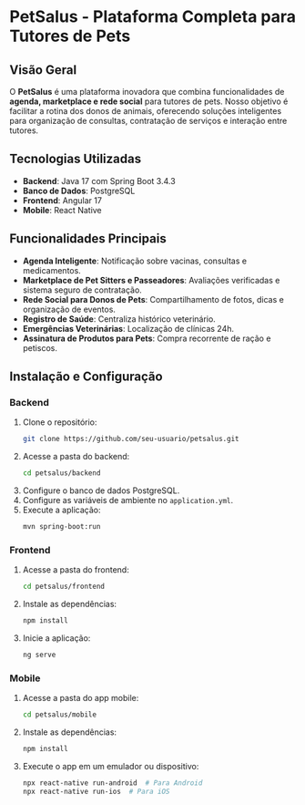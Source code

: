 # PetSalus - Plataforma Completa para Tutores de Pets

## Visão Geral
O **PetSalus** é uma plataforma inovadora que combina funcionalidades de **agenda, marketplace e rede social** para tutores de pets. Nosso objetivo é facilitar a rotina dos donos de animais, oferecendo soluções inteligentes para organização de consultas, contratação de serviços e interação entre tutores.

## Tecnologias Utilizadas
- **Backend**: Java 17 com Spring Boot 3.4.3
- **Banco de Dados**: PostgreSQL
- **Frontend**: Angular 17
- **Mobile**: React Native

## Funcionalidades Principais
- **Agenda Inteligente**: Notificação sobre vacinas, consultas e medicamentos.
- **Marketplace de Pet Sitters e Passeadores**: Avaliações verificadas e sistema seguro de contratação.
- **Rede Social para Donos de Pets**: Compartilhamento de fotos, dicas e organização de eventos.
- **Registro de Saúde**: Centraliza histórico veterinário.
- **Emergências Veterinárias**: Localização de clínicas 24h.
- **Assinatura de Produtos para Pets**: Compra recorrente de ração e petiscos.

## Instalação e Configuração
### Backend
1. Clone o repositório:
   ```sh
   git clone https://github.com/seu-usuario/petsalus.git
   ```
2. Acesse a pasta do backend:
   ```sh
   cd petsalus/backend
   ```
3. Configure o banco de dados PostgreSQL.
4. Configure as variáveis de ambiente no `application.yml`.
5. Execute a aplicação:
   ```sh
   mvn spring-boot:run
   ```

### Frontend
1. Acesse a pasta do frontend:
   ```sh
   cd petsalus/frontend
   ```
2. Instale as dependências:
   ```sh
   npm install
   ```
3. Inicie a aplicação:
   ```sh
   ng serve
   ```

### Mobile
1. Acesse a pasta do app mobile:
   ```sh
   cd petsalus/mobile
   ```
2. Instale as dependências:
   ```sh
   npm install
   ```
3. Execute o app em um emulador ou dispositivo:
   ```sh
   npx react-native run-android  # Para Android
   npx react-native run-ios  # Para iOS
   ```
